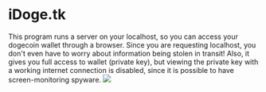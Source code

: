 # iDoge.tk
This program runs a server on your localhost, so you can access your dogecoin wallet through a browser. Since you are requesting localhost, you don't even have to worry about information being stolen in transit! Also, it gives you full access to wallet (private key), but viewing the private key with a working internet connection is disabled, since it is possible to have screen-monitoring spyware.
[![](https://themerkle.com/wp-content/uploads/2014/06/dogecoin-title.jpg)](https://www.google.com)
